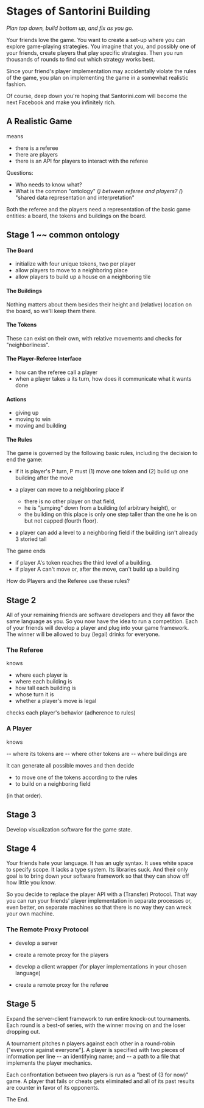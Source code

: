 # Stages of Santorini Building 

_Plan top down, build bottom up, and fix as you go._

Your friends love the game. You want to create a set-up where you can
explore game-playing strategies. You imagine that you, and possibly 
one of your friends, create players that play specific strategies. Then
you run thousands of rounds to find out which strategy works best. 

Since your friend's player implementation may accidentally violate the
rules of the game, you plan on implementing the game in a somewhat
realistic fashion. 

Of course, deep down you're hoping that Santorini.com will become the next
Facebook and make you infinitely rich.

## A Realistic Game 

means 

- there is a referee 
- there are players 
- there is an API for players to interact with the referee 

Questions: 

- Who needs to know what? 
- What is the common "ontology" (*) between referee and players? 
  (*) "shared data representation and interpretation"

Both the referee and the players need a representation of the basic game
entities: a board, the tokens and buildings on the board. 

## Stage 1 ~~ common ontology 

#### The Board

- initialize with four unique tokens, two per player 
- allow players to move to a neighboring place 
- allow players to build up a house on a neighboring tile 

#### The Buildings 

Nothing matters about them besides their height and (relative) location on
the board, so we'll keep them there. 

#### The Tokens

These can exist on their own, with relative movements and checks for
"neighborliness". 

#### The Player-Referee Interface

- how can the referee call a player 
- when a player takes a its turn, how does it communicate what it wants done

#### Actions 

- giving up 
- moving to win
- moving and building 

#### The Rules 

The game is governed by the following basic rules, including the decision
to end the game: 

- if it is player's P turn, P must (1) move one token and (2) build up one
  building after the move 

- a player can move to a neighboring place if 
  - there is no other player on that field, 
  - he is "jumping" down from a building (of arbitrary height), or
  - the building on this place is only one step taller than the one he is on
    but not capped (fourth floor). 

- a player can add a level to a neighboring field if the building isn't
  already 3 storied tall 

The game ends

- if player A's token reaches the third level of a building.
- if player A can't move or, after the move, can't build up a building

How do Players and the Referee use these rules? 

## Stage 2 

All of your remaining friends are software developers and they all favor
the same language as you. So you now have the idea to run a competition. 
Each of your friends will develop a player and plug into your game
framework. The winner will be allowed to buy (legal) drinks for everyone. 

### The Referee 

knows

- where each player is 
- where each building is 
- how tall each building is 
- whose turn it is 
- whether a player's move is legal 

checks each player's behavior (adherence to rules)

### A Player 

knows 

-- where its tokens are 
-- where other tokens are 
-- where buildings are 

It can generate all possible moves and then decide 
- to move one of the tokens according to the rules 
- to build on a neighboring field 

(in that order). 

## Stage 3

Develop visualization software for the game state. 

## Stage 4

Your friends hate your language. It has an ugly syntax. It uses white space
to specify scope. It lacks a type system. Its libraries suck. And their
only goal is to bring down your software framework so that they can show
off how little you know. 

So you decide to replace the player API with a (Transfer) Protocol. That
way you can run your friends' player implementation in separate processes
or, even better, on separate machines so that there is no way they can
wreck your own machine. 

### The Remote Proxy Protocol 

- develop a server 
- create a remote proxy for the players 

- develop a client wrapper (for player implementations in your chosen language)
- create a remote proxy for the referee  

## Stage 5 

Expand the server-client framework to run entire knock-out tournaments. 
Each round is a best-of series, with the winner moving on and the loser 
dropping out. 

A tournament pitches n players against each other in a round-robin
("everyone against everyone"]. A player is specified with two pieces of
information per line 
-- an identifying name; and
-- a path to a file that implements the player mechanics.

Each confrontation between two players is run as a "best of (3 for now)"
game.  A player that fails or cheats gets eliminated and all of its past
results are counter in favor of its opponents.

The End. 
